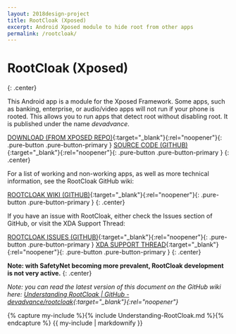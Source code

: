 ```yaml
---
layout: 2018design-project
title: RootCloak (Xposed)
excerpt: Android Xposed module to hide root from other apps
permalink: /rootcloak/
---
```

<div class="center"><amp-img src="/images/RootCloakIcon.png" width="128" height="128" alt="RootCloak Icon"></amp-img></div>

# RootCloak (Xposed)
{: .center}

This Android app is a module for the Xposed Framework. Some apps, such as banking, enterprise, or audio/video apps will not run if your phone is rooted. This allows you to run apps that detect root without disabling root. It is published under the name *devadvance*.

[DOWNLOAD (FROM XPOSED REPO)](http://repo.xposed.info/module/com.devadvance.rootcloak2){:target="_blank"}{:rel="noopener"}{: .pure-button .pure-button-primary }
[SOURCE CODE (GITHUB)](https://github.com/devadvance/rootcloak){:target="_blank"}{:rel="noopener"}{: .pure-button .pure-button-primary }
{: .center}

For a list of working and non-working apps, as well as more technical information, see the RootCloak GitHub wiki:

[ROOTCLOAK WIKI (GITHUB)](https://github.com/devadvance/rootcloak/wiki){:target="_blank"}{:rel="noopener"}{: .pure-button .pure-button-primary }
{: .center}

If you have an issue with RootCloak, either check the Issues section of GitHub, or visit the XDA Support Thread:

[ROOTCLOAK ISSUES (GITHUB)](https://github.com/devadvance/rootcloak/issues){:target="_blank"}{:rel="noopener"}{: .pure-button .pure-button-primary }
[XDA SUPPORT THREAD](https://forum.xda-developers.com/xposed/modules/mod-rootcloak-completely-hide-root-t2574647){:target="_blank"}{:rel="noopener"}{: .pure-button .pure-button-primary }
{: .center}

**Note: with SafetyNet becoming more prevalent, RootCloak development is not very active.**
{: .center}

*Note: you can read the latest version of this document on the GitHub wiki here:
[Understanding RootCloak | GitHub - devadvance/rootcloak](https://github.com/devadvance/rootcloak/wiki/Understanding-RootCloak){:target="_blank"}{:rel="noopener"}*

{% capture my-include %}{% include Understanding-RootCloak.md %}{% endcapture %}
{{ my-include | markdownify }}
